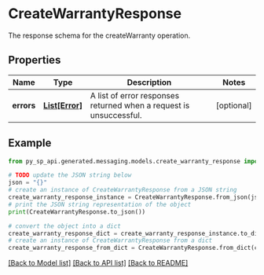 # CreateWarrantyResponse

The response schema for the createWarranty operation.

## Properties

Name | Type | Description | Notes
------------ | ------------- | ------------- | -------------
**errors** | [**List[Error]**](Error.md) | A list of error responses returned when a request is unsuccessful. | [optional] 

## Example

```python
from py_sp_api.generated.messaging.models.create_warranty_response import CreateWarrantyResponse

# TODO update the JSON string below
json = "{}"
# create an instance of CreateWarrantyResponse from a JSON string
create_warranty_response_instance = CreateWarrantyResponse.from_json(json)
# print the JSON string representation of the object
print(CreateWarrantyResponse.to_json())

# convert the object into a dict
create_warranty_response_dict = create_warranty_response_instance.to_dict()
# create an instance of CreateWarrantyResponse from a dict
create_warranty_response_from_dict = CreateWarrantyResponse.from_dict(create_warranty_response_dict)
```
[[Back to Model list]](../README.md#documentation-for-models) [[Back to API list]](../README.md#documentation-for-api-endpoints) [[Back to README]](../README.md)


